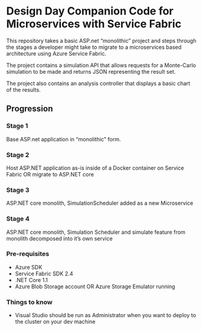 # Design Day Companion Code for Microservices with Service Fabric

This repository takes a basic ASP.net “monolithic” project and steps through the stages a developer might take to migrate to a microservices based architecture using Azure Service Fabric. 

The project contains a simulation API that allows requests for a Monte-Carlo simulation to be made and returns JSON representing the result set.

The project also contains an analysis controller that displays a basic chart of the results.

## Progression

### Stage 1
Base ASP.net application in “monolithic” form.

### Stage 2
Host ASP.NET application as-is inside of a Docker container on Service Fabric OR migrate to ASP.NET core

### Stage 3
ASP.NET core monolith, SimulationScheduler added as a new Microservice 

### Stage 4
ASP.NET core monolith, Simulation Scheduler and simulate feature from monolith decomposed into it’s own service

### Pre-requisites
* Azure SDK
*	Service Fabric SDK 2.4
* .NET Core 1.1
*	Azure Blob Storage account OR Azure Storage Emulator running

### Things to know
* Visual Studio should be run as Administrator when you want to deploy to the cluster on your dev machine
